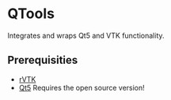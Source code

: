 # QTools

Integrates and wraps Qt5 and VTK functionality.

## Prerequisities
- [rVTK](../../../rVTK)
- [Qt5](https://www.qt.io)
    Requires the open source version!
